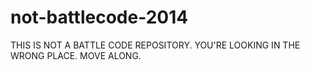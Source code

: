 not-battlecode-2014
===================

THIS IS NOT A BATTLE CODE REPOSITORY. YOU'RE LOOKING IN THE WRONG PLACE. MOVE ALONG.
